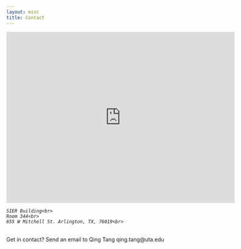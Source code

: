 ```yaml
---
layout: misc
title: Contact
---
```


<iframe src="https://www.uta.edu/maps/?building=LS" width="600" height="450" style="border:0;" allowfullscreen="" loading="lazy" referrerpolicy="no-referrer-when-downgrade"></iframe>

<address>

	SIER Building<br>
	Room 344<br>
	655 W Mitchell St. Arlington, TX, 76019<br>
	
</address>

<p>&nbsp;<br>
Get in contact? Send an email to Qing Tang qing.tang@uta.edu 
<p>&nbsp;<br>

